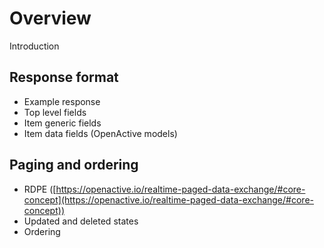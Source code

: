 # Overview

Introduction

## Response format

* Example response
* Top level fields
* Item generic fields
* Item data fields (OpenActive models)

## Paging and ordering

* RDPE ([https://openactive.io/realtime-paged-data-exchange/#core-concept](https://openactive.io/realtime-paged-data-exchange/#core-concept))
* Updated and deleted states
* Ordering

